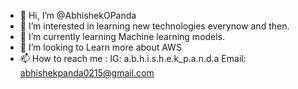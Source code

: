 - 👋 Hi, I’m @AbhishekOPanda
- 👀 I’m interested in learning new technologies everynow and then. 
- 🌱 I’m currently learning Machine learning models.
- 💞️ I’m looking to Learn more about AWS
- 📫 How to reach me : IG: a.b.h.i.s.h.e.k_p.a.n.d.a
                        Email: abhishekpanda0215@gmail.com 


<!---
AbhishekOPanda/AbhishekOPanda is a ✨ special ✨ repository because its `README.md` (this file) appears on your GitHub profile.
You can click the Preview link to take a look at your changes.
--->
